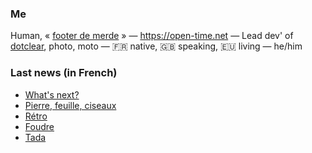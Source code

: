 ### Me

Human, « [footer de merde](https://open-time.net/post/2013/07/17/La-veritable-histoire-du-Footer-de-merde-) » — https://open-time.net — Lead dev' of [dotclear](https://git.dotclear.org/dev/dotclear), photo, moto — 🇫🇷 native, 🇬🇧 speaking, 🇪🇺 living — he/him

### Last news (in French)

<!-- BLOG-POST-LIST:START -->
- [What&#39;s next?](https://open-time.net/post/2022/06/08/What-s-next)
- [Pierre, feuille, ciseaux](https://open-time.net/post/2022/06/07/Pierre-feuille-ciseaux)
- [Rétro](https://open-time.net/post/2022/06/06/Retro)
- [Foudre](https://open-time.net/post/2022/06/05/Foudre)
- [Tada](https://open-time.net/post/2022/06/04/Tada)
<!-- BLOG-POST-LIST:END -->
